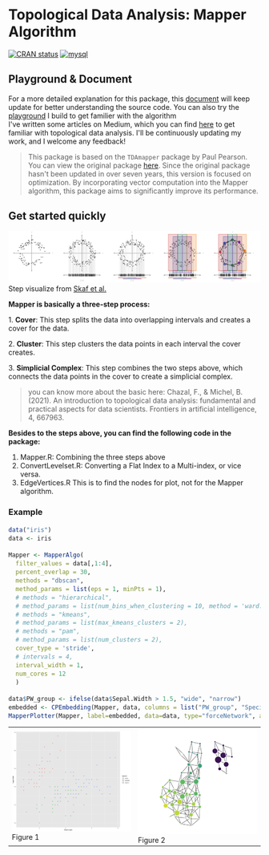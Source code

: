 # Topological Data Analysis: Mapper Algorithm
<!-- badges: start -->
[![CRAN status](https://www.r-pkg.org/badges/version/MapperAlgo)](https://cran.r-project.org/package=MapperAlgo)
<a href="https://CRAN.R-project.org/package=MapperAlgo" target="_blank" rel="noreferrer"> <img src="https://cranlogs.r-pkg.org/badges/grand-total/MapperAlgo" alt="mysql" width="100" height="20"/> </a> 
<!-- badges: end -->

## Playground & Document
For a more detailed explanation for this package, this [document](https://www.notion.so/MapperAlgo-21875012ce1a80b088dfc4a9ab263b02?source=copy_link) will keep update for better understanding the source code. You can also try the [playground](https://tf3q5u-0-0.shinyapps.io/mapperalgo/) I build to get familier with the algorithm<br/>
I've written some articles on Medium, which you can find [here](https://medium.com/@kennywang2003) to get familiar with topological data analysis. I'll be continuously updating my work, and I welcome any feedback!

> This package is based on the `TDAmapper` package by Paul Pearson. You can view the original package [here](https://github.com/paultpearson/TDAmapper). Since the original package hasn't been updated in over seven years, this version is focused on optimization. By incorporating vector computation into the Mapper algorithm, this package aims to significantly improve its performance.

## Get started quickly

![Mapper](man/figures/mapper.png) Step visualize from [Skaf et al.](https://doi.org/10.1016/j.jbi.2022.104082)

**Mapper is basically a three-step process:**

1\. **Cover**: This step splits the data into overlapping intervals and creates a cover for the data.

2\. **Cluster**: This step clusters the data points in each interval the cover creates.

3\. **Simplicial Complex**: This step combines the two steps above, which connects the data points in the cover to create a simplicial complex.

> you can know more about the basic here: Chazal, F., & Michel, B. (2021). An introduction to topological data analysis: fundamental and practical aspects for data scientists. Frontiers in artificial intelligence, 4, 667963.

**Besides to the steps above, you can find the following code in the package:**

1.  Mapper.R: Combining the three steps above
2.  ConvertLevelset.R: Converting a Flat Index to a Multi-index, or vice versa.
3.  EdgeVertices.R This is to find the nodes for plot, not for the Mapper algorithm.

### Example

``` r
data("iris")
data <- iris

Mapper <- MapperAlgo(
  filter_values = data[,1:4],
  percent_overlap = 30,
  methods = "dbscan",
  method_params = list(eps = 1, minPts = 1),
  # methods = "hierarchical",
  # method_params = list(num_bins_when_clustering = 10, method = 'ward.D2'),
  # methods = "kmeans",
  # method_params = list(max_kmeans_clusters = 2),
  # methods = "pam",
  # method_params = list(num_clusters = 2),
  cover_type = 'stride',
  # intervals = 4,
  interval_width = 1,
  num_cores = 12
  )

data$PW_group <- ifelse(data$Sepal.Width > 1.5, "wide", "narrow")
embedded <- CPEmbedding(Mapper, data, columns = list("PW_group", "Species"), a_level = "wide", b_level = "versicolor")
MapperPlotter(Mapper, label=embedded, data=data, type="forceNetwork", avg=TRUE, use_embedding=TRUE)
```

<table>
  <tr>
    <td><img src="man/figures/Iris.png" alt="Iris" width="500"/><br/>Figure 1</td>
    <td><img src="man/figures/IrisMapper.png" alt="IrisMapper" width="500"/><br/>Figure 2</td>
  </tr>
</table>
